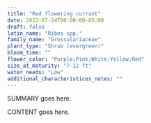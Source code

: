 ```yaml
---
title: "Red flowering currant"
date: 2022-07-24T00:00:00-05:00
draft: false
latin_name: "Ribes spp."
family_name: "Grossulariaceae"
plant_type: "Shrub (evergreen)"
bloom_time: ""
flower_color: "Purple;Pink;White;Yellow;Red"
size_at_maturity: "7-12 ft"
water_needs: "Low"
additional_characteristices_notes: ""
---
```


SUMMARY goes here.

<!--more-->

CONTENT goes here.